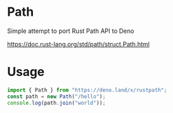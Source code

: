 # Path

Simple attempt to port Rust Path API to Deno

https://doc.rust-lang.org/std/path/struct.Path.html

# Usage

```ts
import { Path } from "https://deno.land/x/rustpath";
const path = new Path("/hello");
console.log(path.join("world"));
```
